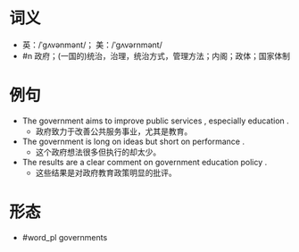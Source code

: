 # 词义
- 英：/ˈɡʌvənmənt/； 美：/ˈɡʌvərnmənt/
- #n 政府；(一国的)统治，治理，统治方式，管理方法；内阁；政体；国家体制
# 例句
- The government aims to improve public services , especially education .
	- 政府致力于改善公共服务事业，尤其是教育。
- The government is long on ideas but short on performance .
	- 这个政府想法很多但执行的却太少。
- The results are a clear comment on government education policy .
	- 这些结果是对政府教育政策明显的批评。
# 形态
- #word_pl governments
